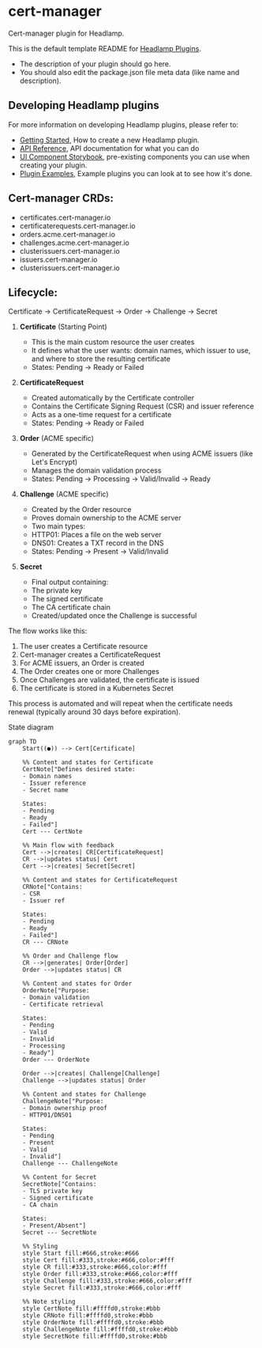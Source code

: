 # cert-manager

Cert-manager plugin for Headlamp.

This is the default template README for [Headlamp Plugins](https://github.com/headlamp-k8s/headlamp).

- The description of your plugin should go here.
- You should also edit the package.json file meta data (like name and description).

## Developing Headlamp plugins

For more information on developing Headlamp plugins, please refer to:

- [Getting Started](https://headlamp.dev/docs/latest/development/plugins/), How to create a new Headlamp plugin.
- [API Reference](https://headlamp.dev/docs/latest/development/api/), API documentation for what you can do
- [UI Component Storybook](https://headlamp.dev/docs/latest/development/frontend/#storybook), pre-existing components you can use when creating your plugin.
- [Plugin Examples](https://github.com/headlamp-k8s/headlamp/tree/main/plugins/examples), Example plugins you can look at to see how it's done.

## Cert-manager CRDs:

- certificates.cert-manager.io
- certificaterequests.cert-manager.io
- orders.acme.cert-manager.io
- challenges.acme.cert-manager.io
- clusterissuers.cert-manager.io
- issuers.cert-manager.io
- clusterissuers.cert-manager.io

## Lifecycle:

Certificate -> CertificateRequest -> Order -> Challenge -> Secret

1. **Certificate** (Starting Point)

   - This is the main custom resource the user creates
   - It defines what the user wants: domain names, which issuer to use, and where to store the resulting certificate
   - States: Pending → Ready or Failed

2. **CertificateRequest**

   - Created automatically by the Certificate controller
   - Contains the Certificate Signing Request (CSR) and issuer reference
   - Acts as a one-time request for a certificate
   - States: Pending → Ready or Failed

3. **Order** (ACME specific)

   - Generated by the CertificateRequest when using ACME issuers (like Let's Encrypt)
   - Manages the domain validation process
   - States: Pending → Processing → Valid/Invalid → Ready

4. **Challenge** (ACME specific)

   - Created by the Order resource
   - Proves domain ownership to the ACME server
   - Two main types:
   - HTTP01: Places a file on the web server
   - DNS01: Creates a TXT record in the DNS
   - States: Pending → Present → Valid/Invalid

5. **Secret**
   - Final output containing:
   - The private key
   - The signed certificate
   - The CA certificate chain
   - Created/updated once the Challenge is successful

The flow works like this:

1. The user creates a Certificate resource
2. Cert-manager creates a CertificateRequest
3. For ACME issuers, an Order is created
4. The Order creates one or more Challenges
5. Once Challenges are validated, the certificate is issued
6. The certificate is stored in a Kubernetes Secret

This process is automated and will repeat when the certificate needs renewal (typically around 30 days before expiration).

State diagram

```mermaid
graph TD
    Start((●)) --> Cert[Certificate]

    %% Content and states for Certificate
    CertNote["Defines desired state:
    - Domain names
    - Issuer reference
    - Secret name

    States:
    - Pending
    - Ready
    - Failed"]
    Cert --- CertNote

    %% Main flow with feedback
    Cert -->|creates| CR[CertificateRequest]
    CR -->|updates status| Cert
    Cert -->|creates| Secret[Secret]

    %% Content and states for CertificateRequest
    CRNote["Contains:
    - CSR
    - Issuer ref

    States:
    - Pending
    - Ready
    - Failed"]
    CR --- CRNote

    %% Order and Challenge flow
    CR -->|generates| Order[Order]
    Order -->|updates status| CR

    %% Content and states for Order
    OrderNote["Purpose:
    - Domain validation
    - Certificate retrieval

    States:
    - Pending
    - Valid
    - Invalid
    - Processing
    - Ready"]
    Order --- OrderNote

    Order -->|creates| Challenge[Challenge]
    Challenge -->|updates status| Order

    %% Content and states for Challenge
    ChallengeNote["Purpose:
    - Domain ownership proof
    - HTTP01/DNS01

    States:
    - Pending
    - Present
    - Valid
    - Invalid"]
    Challenge --- ChallengeNote

    %% Content for Secret
    SecretNote["Contains:
    - TLS private key
    - Signed certificate
    - CA chain

    States:
    - Present/Absent"]
    Secret --- SecretNote

    %% Styling
    style Start fill:#666,stroke:#666
    style Cert fill:#333,stroke:#666,color:#fff
    style CR fill:#333,stroke:#666,color:#fff
    style Order fill:#333,stroke:#666,color:#fff
    style Challenge fill:#333,stroke:#666,color:#fff
    style Secret fill:#333,stroke:#666,color:#fff

    %% Note styling
    style CertNote fill:#ffffd0,stroke:#bbb
    style CRNote fill:#ffffd0,stroke:#bbb
    style OrderNote fill:#ffffd0,stroke:#bbb
    style ChallengeNote fill:#ffffd0,stroke:#bbb
    style SecretNote fill:#ffffd0,stroke:#bbb

```
